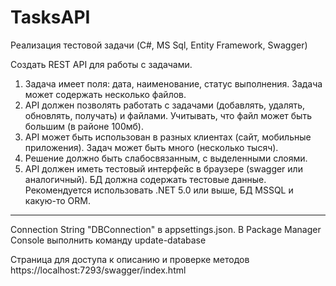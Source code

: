 # TasksAPI

Реализация тестовой задачи (C#, MS Sql, Entity Framework, Swagger)

Создать REST API для работы с задачами. 
1. Задача имеет поля: дата, наименование, статус выполнения. Задача может содержать несколько файлов. 
2. API должен позволять работать с задачами (добавлять, удалять, обновлять, получать) и файлами. Учитывать, что файл может быть большим (в районе 100мб). 
3. API может быть использован в разных клиентах (сайт, мобильные приложения). Задач может быть много (несколько тысяч). 
4. Решение должно быть слабосвязанным, с выделенными слоями. 
5. API должен иметь тестовый интерфейс в браузере (swagger или аналогичный). БД должна содержать тестовые данные.  Рекомендуется использовать .NET 5.0 или выше, БД MSSQL и какую-то ORM.

----

Connection String "DBConnection" в appsettings.json.
В Package Manager Console выполнить команду update-database

Страница для доступа к описанию и проверке методов https://localhost:7293/swagger/index.html
